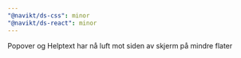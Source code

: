 ```yaml
---
"@navikt/ds-css": minor
"@navikt/ds-react": minor
---
```


Popover og Helptext har nå luft mot siden av skjerm på mindre flater
